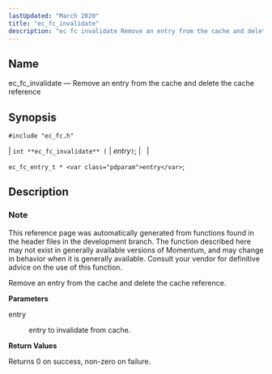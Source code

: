 ```yaml
---
lastUpdated: "March 2020"
title: "ec_fc_invalidate"
description: "ec fc invalidate Remove an entry from the cache and delete the cache reference int ec fc invalidate entry ec fc entry t entry This reference page was automatically generated from functions found in the header files in the development branch The function described here may not exist in generally..."
---
```


<a name="apis.ec_fc_invalidate"></a> 
## Name

ec_fc_invalidate — Remove an entry from the cache and delete the cache reference

## Synopsis

`#include "ec_fc.h"`

| `int **ec_fc_invalidate** (` | <var class="pdparam">entry</var>`)`; |   |

`ec_fc_entry_t * <var class="pdparam">entry</var>`;<a name="idp52182288"></a> 
## Description

### Note

This reference page was automatically generated from functions found in the header files in the development branch. The function described here may not exist in generally available versions of Momentum, and may change in behavior when it is generally available. Consult your vendor for definitive advice on the use of this function.

Remove an entry from the cache and delete the cache reference.

**<a name="idp52185184"></a> Parameters**

<dl class="variablelist">

<dt>entry</dt>

<dd>

entry to invalidate from cache.

</dd>

</dl>

**<a name="idp52187920"></a> Return Values**

Returns 0 on success, non-zero on failure.
